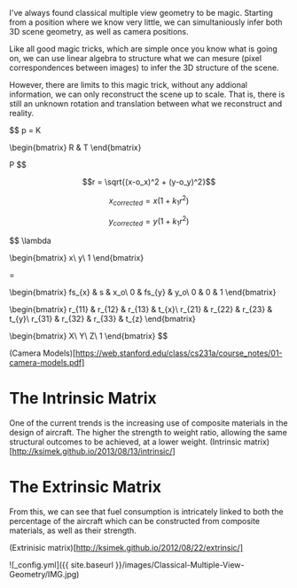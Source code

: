 I've always found classical multiple view geometry to be magic. Starting from a position where we know very little, we can simultaniously infer both 3D scene geometry, as well as camera positions.

Like all good magic tricks, which are simple once you know what is going on, we can use linear algebra to structure what we can mesure (pixel correspondences between images) to infer the 3D structure of the scene.

However, there are limits to this magic trick, without any addional information, we can only reconstruct the scene up to scale. That is, there is still an unknown rotation and translation between what we reconstruct and reality. 


$$ p = K 

\begin{bmatrix} 
R & T
\end{bmatrix}

P
$$

$$r = \sqrt{(x-o_x)^2 + (y-o_y)^2}$$ 

$$x_{corrected} = x (1 + k_1r^2)$$

$$y_{corrected} = y (1 + k_1r^2)$$


$$
\lambda

\begin{bmatrix} 
x\\
y\\
1
\end{bmatrix}

=

\begin{bmatrix} 
fs_{x} & s &  x_o\\
0 & fs_{y} & y_o\\
0 & 0 & 1
\end{bmatrix}

\begin{bmatrix} 
r_{11} & r_{12} & r_{13} & t_{x}\\
r_{21} & r_{22} & r_{23} & t_{y}\\
r_{31} & r_{32} & r_{33} & t_{z}
\end{bmatrix}

\begin{bmatrix} 
X\\
Y\\
Z\\
1
\end{bmatrix}
$$


(Camera Models)[https://web.stanford.edu/class/cs231a/course_notes/01-camera-models.pdf]

The Intrinsic Matrix
===============

One of the current trends is the increasing use of composite materials in the design of aircraft. The higher the strength to weight ratio, allowing the same structural outcomes to be achieved, at a lower weight. 
(Intrinsic matrix)[http://ksimek.github.io/2013/08/13/intrinsic/]


The Extrinsic Matrix
===============

From this, we can see that fuel consumption is intricately linked to both the percentage of the aircraft which can be constructed from composite materials, as well as their strength. 

(Extrinisic matrix)[http://ksimek.github.io/2012/08/22/extrinsic/]


![_config.yml]({{ site.baseurl }}/images/Classical-Multiple-View-Geometry/IMG.jpg)